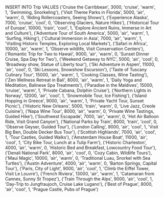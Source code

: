INSERT INTO Trip VALUES 
('Cruise the Carribbean', 3000, 'cruise', 'warm', 1, 'Swimming, Snorkeling'), 
('Visit Theme Parks in Florida', 5000, 'air', 'warm', 0, 'Riding Rollercoasters, Seeing Shows'),
('Experience Alaska', 7000, 'cruise', 'cool', 0, 'Observing Glaciers, Nature Hikes'),
('Historical Tour of Europe', 10000, 'train', 'cool', 1, 'Explore Ancient Ruins, Immerse in Art and Culture'),
('Adventure Tour of South America', 5000, 'air', 'warm', 1, 'Surfing, Hiking'),
('Cultural Immersion in Asia', 7000, 'air', 'warm', 1, 'Visiting Historic Temples, Exploring Local Markets'),
('Safari in Africa', 10000, 'air', 'warm', 1, 'Observe wildlife, Visit Conservation Centers'),
('Romantic Trip for Two to Hawaii', 9000, 'air', 'warm', 0, 'Sunset Dinner Cruise, Spa Day for Two'),
('Weekend Getaway to NYC', 5000, 'air', 'cool', 0, 'Broadway show, Statue of Liberty tour'), 
('Ski Adventure in Aspen', 11000, 'air', 'cool', 0, 'Ski Lessons, Snowshow Escursion'),
('Taste of Tuscany Culinary Tour', 15000, 'air', 'warm', 1, 'Cooking Classes, Wine Tasting'),
('Zen Wellness Retreat in Bali', 8000, 'air', 'warm', 1, 'Daily Yoga and Meditation, Balinese Spa Treatments'),
('Paradise in the Maldives', 15000, 'cruise', 'warm', 1, 'Private Cabana, Dolphin Cruise'),
('Northern Lights in Norway', 12000, 'air', 'cool', 1, 'Snowmobile Tour, Ice Fishing'),
('Island Hopping in Greece', 9000, 'air', 'warm', 1, 'Private Yacht Tour, Sunset Picnic'),
('Historic New Orleans', 5000, 'train', 'warm', 0, 'Live Jazz, Creole Cuisine'),
('Napa Wine Tour', 8000, 'air', 'warm', 0, 'Private Wine Tastings, Guided Hike'),
('Southwest Escapade', 7000, 'air', 'warm', 0, 'Hot Air Balloon Ride, Visit Grand Canyon'),
('National Parks by Train', 8000, 'train', 'cool', 0, 'Observe Geyser, Guided Tour'),
('London Calling', 9000, 'air', 'cool', 1, 'Visit Big Ben, Double Decker Bus Tour'),
('Scottish Highlands', 7000, 'air', 'cool', 1, 'Tour Castles, Guided Walks'),
('Amsterdam House Boat', 11000, 'air', 'cool', 1, 'City Bike Tour, Lunch at a Tulip Farm'),
('Historic Charleston', 4000, 'air', 'warm', 0, 'Historic Bed and Breakfast, Lowcountry Food Tour'),
('Denali National Park', 8000, 'air', 'cool', 0, 'Cozy Cabin, Wildlife Tours'),
('Maui Magic', 10000, 'air', 'warm', 0, 'Traditional Luau, Snorkel with Sea Turtles'),
('Austin Adventure', 4000, 'air', 'warm', 0, 'Barton Springs, Capital Tour'),
('Paris, City of Light', 9000, 'air', 'cool', 1, 'Climb the Eiffel Tower, Visit Le Louvre'),
('French Riviera', 13000, 'air', 'warm', 1, 'Catamaran from Cannes, Sunny St Tropez'),
('Train Through the Alps', 9000, 'air', 'cool', 1, 'Day-Trip to Jungfraujoch, Cruise Lake Lugano'),
('Best of Prague', 8000, 'air', 'cool', 1, 'Prague Castle, Pubs of Prague')